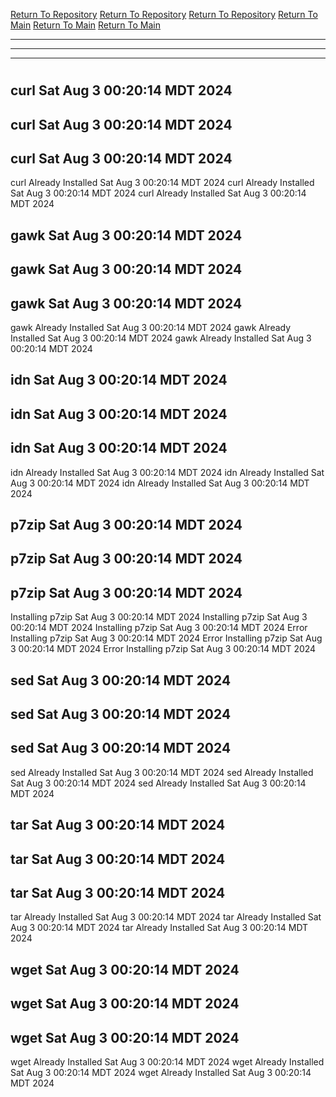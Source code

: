 [Return To Repository](https://github.com/DigitalWarrior/piholeparser/)
[Return To Repository](https://github.com/DigitalWarrior/piholeparser/)
[Return To Repository](https://github.com/DigitalWarrior/piholeparser/)
[Return To Main](https://github.com/DigitalWarrior/piholeparser/blob/master/RecentRunLogs/Mainlog.md)
[Return To Main](https://github.com/DigitalWarrior/piholeparser/blob/master/RecentRunLogs/Mainlog.md)
[Return To Main](https://github.com/DigitalWarrior/piholeparser/blob/master/RecentRunLogs/Mainlog.md)
____________________________________
____________________________________
____________________________________
# 
# 
# 
## curl Sat Aug  3 00:20:14 MDT 2024
## curl Sat Aug  3 00:20:14 MDT 2024
## curl Sat Aug  3 00:20:14 MDT 2024
curl Already Installed Sat Aug  3 00:20:14 MDT 2024
curl Already Installed Sat Aug  3 00:20:14 MDT 2024
curl Already Installed Sat Aug  3 00:20:14 MDT 2024
## gawk Sat Aug  3 00:20:14 MDT 2024
## gawk Sat Aug  3 00:20:14 MDT 2024
## gawk Sat Aug  3 00:20:14 MDT 2024
gawk Already Installed Sat Aug  3 00:20:14 MDT 2024
gawk Already Installed Sat Aug  3 00:20:14 MDT 2024
gawk Already Installed Sat Aug  3 00:20:14 MDT 2024
## idn Sat Aug  3 00:20:14 MDT 2024
## idn Sat Aug  3 00:20:14 MDT 2024
## idn Sat Aug  3 00:20:14 MDT 2024
idn Already Installed Sat Aug  3 00:20:14 MDT 2024
idn Already Installed Sat Aug  3 00:20:14 MDT 2024
idn Already Installed Sat Aug  3 00:20:14 MDT 2024
## p7zip Sat Aug  3 00:20:14 MDT 2024
## p7zip Sat Aug  3 00:20:14 MDT 2024
## p7zip Sat Aug  3 00:20:14 MDT 2024
Installing p7zip Sat Aug  3 00:20:14 MDT 2024
Installing p7zip Sat Aug  3 00:20:14 MDT 2024
Installing p7zip Sat Aug  3 00:20:14 MDT 2024
Error Installing p7zip Sat Aug  3 00:20:14 MDT 2024
Error Installing p7zip Sat Aug  3 00:20:14 MDT 2024
Error Installing p7zip Sat Aug  3 00:20:14 MDT 2024
## sed Sat Aug  3 00:20:14 MDT 2024
## sed Sat Aug  3 00:20:14 MDT 2024
## sed Sat Aug  3 00:20:14 MDT 2024
sed Already Installed Sat Aug  3 00:20:14 MDT 2024
sed Already Installed Sat Aug  3 00:20:14 MDT 2024
sed Already Installed Sat Aug  3 00:20:14 MDT 2024
## tar Sat Aug  3 00:20:14 MDT 2024
## tar Sat Aug  3 00:20:14 MDT 2024
## tar Sat Aug  3 00:20:14 MDT 2024
tar Already Installed Sat Aug  3 00:20:14 MDT 2024
tar Already Installed Sat Aug  3 00:20:14 MDT 2024
tar Already Installed Sat Aug  3 00:20:14 MDT 2024
## wget Sat Aug  3 00:20:14 MDT 2024
## wget Sat Aug  3 00:20:14 MDT 2024
## wget Sat Aug  3 00:20:14 MDT 2024
wget Already Installed Sat Aug  3 00:20:14 MDT 2024
wget Already Installed Sat Aug  3 00:20:14 MDT 2024
wget Already Installed Sat Aug  3 00:20:14 MDT 2024
